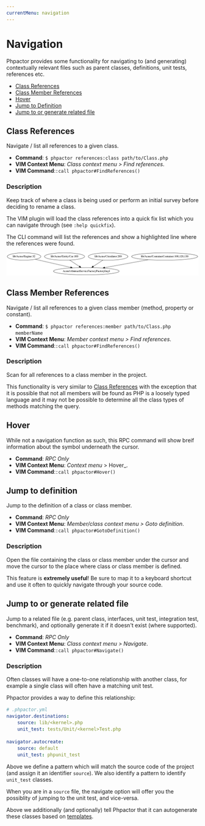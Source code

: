 ```yaml
---
currentMenu: navigation
---
```

Navigation
==========

Phpactor provides some functionality for navigating to (and generating)
contextually relevant files such as parent classes, definitions, unit tests,
references etc.

- [Class References](#class-references)
- [Class Member References](#class-member-references)
- [Hover](#hover)
- [Jump to Definition](#jump-to-definition)
- [Jump to or generate related file](#jump-to-or-generate-related-file)

Class References
----------------

Navigate / list all references to a given class.

- **Command**: `$ phpactor references:class path/to/Class.php`
- **VIM Context Menu**: _Class context menu > Find references_.
- **VIM Command**:`:call phpactor#FindReferences()`

### Description

Keep track of where a class is being used or perform an initial survey before
deciding to rename a class.

The VIM plugin will load the class references into a quick fix list which you can navigate through (see `:help quickfix`).

The CLI command will list the references and show a highlighted line where the references were found.

![Class references](images/class-referenes.png)

Class Member References
-------------------------

Navigate / list all references to a given class member (method, property or constant).

- **Command**: `$ phpactor references:member path/to/Class.php memberName`
- **VIM Context Menu**: _Member context menu > Find references_.
- **VIM Command**:`:call phpactor#FindReferences()`

### Description

Scan for all references to a class member in the project.

This functionality is very similar to [Class References](#class-references)
with the exception that it is possible that not all members will be found as
PHP is a loosely typed language and it may not be possible to determine all the
class types of methods matching the query.

Hover
-----

While not a navigation function as such, this RPC command will show
breif information about the symbol underneath the cursor.

- **Command**: _RPC Only_
- **VIM Context Menu**: _Context menu_ > Hover_.
- **VIM Command**:`:call phpactor#Hover()`

Jump to definition
------------------

Jump to the definition of a class or class member.

- **Command**: _RPC Only_
- **VIM Context Menu**: _Member/class context menu > Goto definition_.
- **VIM Command**:`:call phpactor#GotoDefinition()`

### Description

Open the file containing the class or class member under the cursor and move the cursor to the place where class or class member is defined.

This feature is **extremely useful**! Be sure to map it to a keyboard shortcut and use it often to quickly navigate through your source code.

Jump to or generate related file
--------------------------------

Jump to a related file (e.g. parent class, interfaces, unit test, integration
test, benchmark), and optionally generate it if it doesn't exist (where
supported).

- **Command**: _RPC Only_
- **VIM Context Menu**: _Class context menu > Navigate_.
- **VIM Command**:`:call phpactor#Navigate()`

### Description

Often classes will have a one-to-one relationship with another class, for example a single class will often have a matching unit test.

Phpactor provides a way to define this relationship:

```yaml
# .phpactor.yml
navigator.destinations:
    source: lib/<kernel>.php
    unit_test: tests/Unit/<kernel>Test.php

navigator.autocreate:
    source: default
    unit_test: phpunit_test
```

Above we define a pattern which will match the source code of the project (and assign it an identifier `source`). We also identify a pattern to identify `unit_test` classes.

When you are in a `source` file, the navigate option will offer you the possiblity of jumping to the unit test, and vice-versa.

Above we additionally (and optionally) tell Phpactor that it can autogenerate
these classes based on [templates](templates.md).
